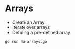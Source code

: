 # Arrays

* Create an Array
* Iterate over arrays
* Defining a pre-defined array

```
go run 4a-arrays.go
```
